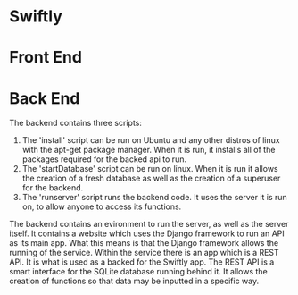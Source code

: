 # Swiftly

# Front End

# Back End

The backend contains three scripts:
1. The 'install' script can be run on Ubuntu and any other distros of linux with the apt-get package manager. When it is run, it installs all of the packages required for the backed api to run.
2. The 'startDatabase' script can be run on linux. When it is run it allows the creation of a fresh database as well as the creation of a superuser for the backend.
3. The 'runserver' script runs the backend code. It uses the server it is run on, to allow anyone to access its functions.

The backend contains an evironment to run the server, as well as the server itself. It contains a website which uses the Django framework to run an API as its main app. What this means is that the Django framework allows the running of the service. Within the service there is an app which is a REST API. It is what is used as a backed for the Swiftly app. The REST API is a smart interface for the SQLite database running behind it. It allows the creation of functions so that data may be inputted in a specific way.